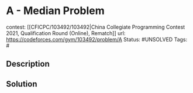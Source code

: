 # A - Median Problem

contest: [[CFICPC/103492/103492|China Collegiate Programming Contest 2021, Qualification Round (Online), Rematch]]
url: https://codeforces.com/gym/103492/problem/A
Status: #UNSOLVED
Tags: #

## Description

## Solution

